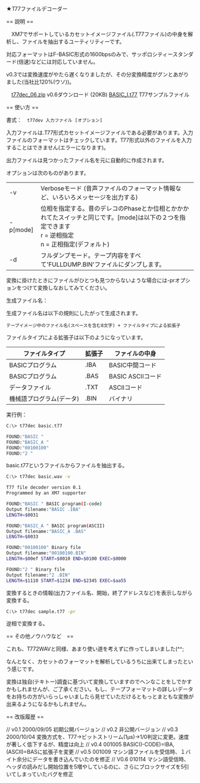 ★T77ファイルデコーダー


== 説明 ==

　XM7でサポートしているカセットイメージファイル(.T77ファイル)の中身を解析し、ファイルを抽出するユーティリティーです。

対応フォーマットはF-BASIC形式の1600bpsのみで、サッポロシティースタンダード(倍速)などには対応していません。

v0.3では変換速度がやたら遅くなりましたが、その分変換精度がグンとあがりました(当社比120%(ウソ))。

　[t77dec_06.zip](bin/t77dec_06.zip) v0.6ダウンロード (20KB)
  [BASIC_I.t77](bin/BASIC_I.t77)  T77サンプルファイル

== 使い方 ==

書式：　`t77dev 入力ファイル [オプション]`

入力ファイルは.T77形式カセットイメージファイルである必要があります。入力ファイルのフォーマットはチェックしています。T77形式以外のファイルを入力することはできません(エラーになります)。

出力ファイルは見つかったファイル名を元に自動的に作成されます。

オプションは次のものがあります。

|||
|-|-|
|-v|Verboseモード (音声ファイルのフォーマット情報など、いろいろメッセージを出力する)|
|-p[mode]|位相を指定する。昔のデレコのPhaseとか位相とかかかれてたスイッチと同じです。[mode]は以下の２つを指定できます<br>r = 逆相指定<br>n = 正相指定(デフォルト)|
|-d|フルダンプモード。テープ内容をすべて'FULLDUMP.BIN'ファイルにダンプします。|

変換に掛けたときにファイルがひとつも見つからないような場合には-prオプションをつけて変換しなおしてみてください。

生成ファイル名：

生成ファイル名は以下の規則にしたがって生成されます。

    テープイメージ中のファイル名(スペースを含む8文字) + ファイルタイプによる拡張子

ファイルタイプによる拡張子は以下のようになっています。

|ファイルタイプ|拡張子|ファイルの中身|
|-|-|-|
|BASICプログラム|.IBA|BASIC中間コード|
|BASICプログラム|.BAS|BASIC ASCIIコード|
|データファイル|.TXT|ASCIIコード|
|機械語プログラム(データ)|.BIN|バイナリ|

実行例：

```sh
C:\> t77dec basic.t77

FOUND:"BASIC "
FOUND:"BASIC_A "
FOUND:"00100100"
FOUND:"2 "
```

basic.t77というファイルからファイルを抽出する。

```sh
C:\> t77dec basic.wav -v

T77 file decoder version 0.1
Programmed by an XM7 supporter

FOUND:"BASIC " BASIC program(I-code)
Output filename:"BASIC .IBA"
LENGTH=$0031

FOUND:"BASIC_A " BASIC program(ASCII)
Output filename:"BASIC_A .BAS"
LENGTH=$0033

FOUND:"00100100" Binary file
Output filename:"00100100.BIN"
LENGTH=$00ef START=$0010 END=$0100 EXEC=$0000

FOUND:"2 " Binary file
Output filename:"2 .BIN"
LENGTH=$1110 START=$1234 END=$2345 EXEC=$aa55
```

変換するときの情報(出力ファイル名、開始，終了アドレスなど)を表示しながら変換する。

```sh
C:\> t77dec sample.t77 -pr
```

逆相で変換する。

== その他ノウハウなど　==

これも、T772WAVと同様、あまり使い道を考えずに作ってしまいました(^^;

なんとなく、カセットのフォーマットを解析しているうちに出来てしまったという感じです。

変換は独自(テキトー)調査に基づいて変換していますのでヘンなことをしでかすかもしれませんが、ご了承ください。もし、テープフォーマットの詳しいデータをお持ちの方がいらっしゃいましたら見せていただけるともっとまともな変換が出来るようになるかもしれません。

== 改版履歴 ==

// v0.1 2000/09/05 初期公開バージョン
// v0.2                    非公開バージョン
// v0.3 2000/10/04 変換方式を、T77→ビットストリーム(1μs)→1/0判定に変更。速度が著しく低下するが、精度は向上
// v0.4 001005 BASIC(I-CODE)=IBA, (ASCII)=BASに拡張子を変更
// v0.5 001009 マシン語ファイルを受信時、１バイト余分にデータを書き込んでいたのを修正
// V0.6 010114 マシン語受信時、ヘッダの読みだし開始位置を5増やしているのに、さらにブロックサイズを5引いてしまっていたバグを修正